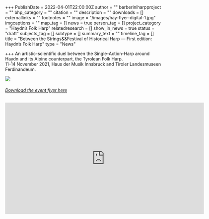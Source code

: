 +++
PublishDate = 2022-04-01T22:00:00Z
author = ""
barberiniharpproject = ""
bhp_category = ""
citation = ""
description = ""
downloads = []
externallinks = ""
footnotes = ""
image = "/images/hay-flyer-digital-1.jpg"
imgcaptions = ""
map_tag = []
news = true
person_tag = []
project_category = "Haydn’s Folk Harp"
relatedresearch = []
show_in_news = true
status = "draft"
subjects_tag = []
subtype = []
summary_text = ""
timeline_tag = []
title = "Between the Strings&&Festival of Historical Harp — First edition: Haydn’s Folk Harp"
type = "News"

+++
An artistic-scientific duel between the Single-Action-Harp around Haydn and its Alpine counterpart, the Tyrolean Folk Harp.  
11–14 November 2021, Haus der Musik Innsbruck and Tiroler Landesmuseen Ferdinandeum.

![](/images/hay-poster-general-copy.jpg)

###### [Download the event flyer here](https://www.dropbox.com/s/hnm4g2rdfshp4p3/HAY-flyer-digital.pdf?dl=0)

<div class="embed-responsive embed-responsive-16by9">
<iframe src="https://player.vimeo.com/video/593710805?h=3bf783c509" width="640" height="360" frameborder="0" allow="autoplay; fullscreen; picture-in-picture" allowfullscreen></iframe>
</div>